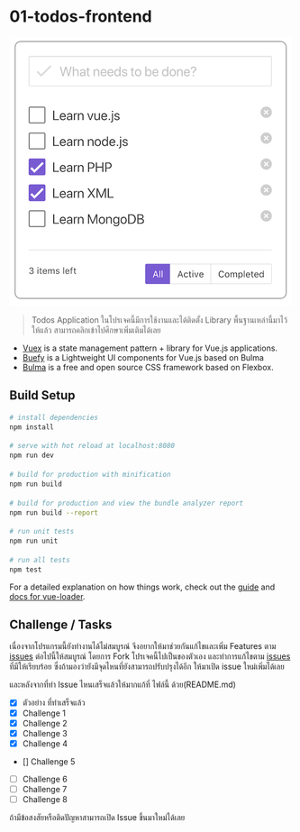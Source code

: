 # 01-todos-frontend

![Todos](https://raw.githubusercontent.com/AdvWebDevelopment/01-todos-frontend/master/static/todos.png)

> Todos Application
ในโปรเจคนี้มีการใช้งานและได้ติดตั้ง Library พื้นฐานเหล่านี้มาไว้ให้แล้ว สามารถคลิกเข้าไปศึกษาเพิ่มเติมได้เลย
* [Vuex](https://vuex.vuejs.org/en/) is a state management pattern + library for Vue.js applications.
* [Buefy](https://buefy.github.io) is a Lightweight UI components for Vue.js based on Bulma
* [Bulma](https://bulma.io) is a free and open source CSS framework based on Flexbox.

## Build Setup

``` bash
# install dependencies
npm install

# serve with hot reload at localhost:8080
npm run dev

# build for production with minification
npm run build

# build for production and view the bundle analyzer report
npm run build --report

# run unit tests
npm run unit

# run all tests
npm test
```

For a detailed explanation on how things work, check out the [guide](http://vuejs-templates.github.io/webpack/) and [docs for vue-loader](http://vuejs.github.io/vue-loader).

## Challenge / Tasks

เนื่องจากโปรแกรมนี้ยังทำงานได้ไม่สมบูรณ์ จึงอยากให้มาช่วยกันแก้ไขและเพิ่ม Features ตาม [issues](https://github.com/AdvWebDevelopment/01-todos-frontend/issues) ต่อไปนี้ให้สมบูรณ์ โดยการ Fork โปรเจคนี้ไปเป็นของตัวเอง และทำการแก้ไขตาม [issues](https://github.com/AdvWebDevelopment/01-todos-frontend/issues) ที่มีให้เรียบร้อย ซึ่งถ้ามองว่ายังมีจุดไหนที่ยังสามารถปรับปรุงได้อีก ให้มาเปิด issue ใหม่เพิ่มได้เลย

และหลังจากที่ทำ Issue ไหนเสร็จแล้วให้มากแก้ที่ ไฟล์นี้ ด้วย(README.md) 

* [x] ตัวอย่าง ที่ทำเสร็จแล้ว
* [x] Challenge 1
* [x] Challenge 2
* [x] Challenge 3
* [x] Challenge 4
* [] Challenge 5
* [ ] Challenge 6
* [ ] Challenge 7
* [ ] Challenge 8

ถ้ามีข้อสงสัยหรือติดปัญหาสามารถเปิด Issue ขึ้นมาใหม่ได้เลย
